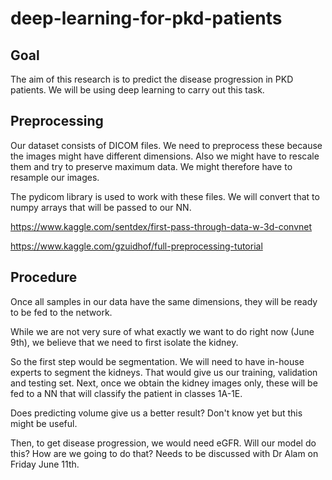 # deep-learning-for-pkd-patients

## Goal
The aim of this research is to predict the disease progression in PKD patients. We will be using deep learning to carry out this task.

## Preprocessing
Our dataset consists of DICOM files. We need to preprocess these because the images might have different dimensions. Also we might have to rescale them and try to preserve maximum data. We might therefore have to resample our images. 

The pydicom library is used to work with these files. We will convert that to numpy arrays that will be passed to our NN.

https://www.kaggle.com/sentdex/first-pass-through-data-w-3d-convnet

https://www.kaggle.com/gzuidhof/full-preprocessing-tutorial

## Procedure
Once all samples in our data have the same dimensions, they will be ready to be fed to the network.

While we are not very sure of what exactly we want to do right now (June 9th), we believe that we need to first isolate the kidney. 

So the first step would be segmentation. We will need to have in-house experts to segment the kidneys. That would give us our training, validation and testing set.
Next, once we obtain the kidney images only, these will be fed to a NN that will classify the patient in classes 1A-1E. 

Does predicting volume give us a better result? Don't know yet but this might be useful.

Then, to get disease progression, we would need eGFR. Will our model do this? How are we going to do that? Needs to be discussed with Dr Alam on Friday June 11th.
